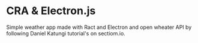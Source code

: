 # CRA & Electron.js

Simple weather app made with Ract and Electron and open wheater API by following Daniel Katungi tutorial's on sectiom.io.
